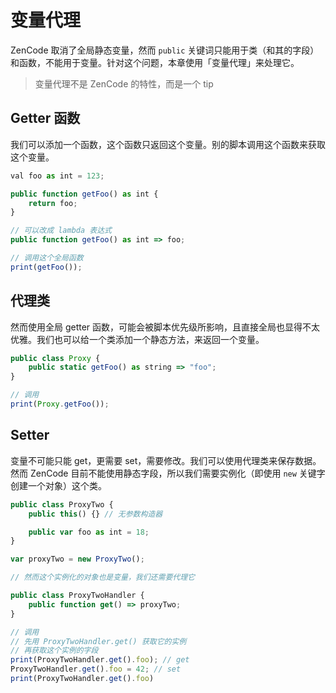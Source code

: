 # 变量代理

ZenCode 取消了全局静态变量，然而 `public` 关键词只能用于类（和其的字段）和函数，不能用于变量。针对这个问题，本章使用「变量代理」来处理它。

> 变量代理不是 ZenCode 的特性，而是一个 tip

## Getter 函数

我们可以添加一个函数，这个函数只返回这个变量。别的脚本调用这个函数来获取这个变量。

```javascript
val foo as int = 123;

public function getFoo() as int {
    return foo;
}

// 可以改成 lambda 表达式
public function getFoo() as int => foo;

// 调用这个全局函数
print(getFoo());
```

## 代理类

然而使用全局 getter 函数，可能会被脚本优先级所影响，且直接全局也显得不太优雅。我们也可以给一个类添加一个静态方法，来返回一个变量。

```javascript
public class Proxy {
    public static getFoo() as string => "foo";
}

// 调用
print(Proxy.getFoo());
```

## Setter

变量不可能只能 get，更需要 set，需要修改。我们可以使用代理类来保存数据。然而 ZenCode 目前不能使用静态字段，所以我们需要实例化（即使用 `new` 关键字创建一个对象）这个类。

```javascript
public class ProxyTwo {
    public this() {} // 无参数构造器

    public var foo as int = 18;
}

var proxyTwo = new ProxyTwo();

// 然而这个实例化的对象也是变量，我们还需要代理它

public class ProxyTwoHandler {
    public function get() => proxyTwo;
}

// 调用
// 先用 ProxyTwoHandler.get() 获取它的实例
// 再获取这个实例的字段
print(ProxyTwoHandler.get().foo); // get
ProxyTwoHandler.get().foo = 42; // set
print(ProxyTwoHandler.get().foo)
```
